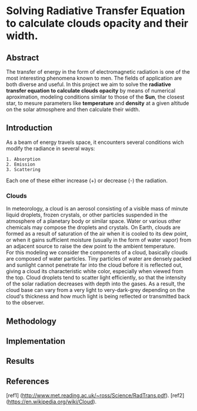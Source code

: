 Solving Radiative Transfer Equation to calculate clouds opacity and their width.
===================================

## Abstract

The transfer of energy in the form of electromagnetic radiation is one of the most interesting phenomena known to men. The fields of application are both diverse and useful. In this project we aim to solve the **radiative transfer equation to calculate clouds opacity** by means of numerical aproximation, modeling conditions similar to those of the **Sun**, the closest star, to mesure parameters like __temperature__ and __density__ at a given altitude on the solar atmosphere and then calculate their width.

## Introduction

As a beam of energy travels space, it encounters several conditions wich modify the radiance in several ways:

    1. Absorption
    2. Emission 
    3. Scattering

Each one of these either increase (+) or decrease (-) the radiation. 
### Clouds 
In meteorology, a cloud is an aerosol consisting of a visible mass of minute liquid droplets, frozen crystals, or other particles suspended in the atmosphere of a planetary body or similar space. Water or various other chemicals may compose the droplets and crystals. On Earth, clouds are formed as a result of saturation of the air when it is cooled to its dew point, or when it gains sufficient moisture (usually in the form of water vapor) from an adjacent source to raise the dew point to the ambient temperature.<br>
For this modeling we consider the components of a cloud, basically clouds are composed of water particles. Tiny particles of water are densely packed and sunlight cannot penetrate far into the cloud before it is reflected out, giving a cloud its characteristic white color, especially when viewed from the top. Cloud droplets tend to scatter light efficiently, so that the intensity of the solar radiation decreases with depth into the gases. As a result, the cloud base can vary from a very light to very-dark-grey depending on the cloud's thickness and how much light is being reflected or transmitted back to the observer.

## Methodology

## Implementation

## Results

## References

[ref1] (http://www.met.reading.ac.uk/~ross/Science/RadTrans.pdf). 
[ref2] (https://en.wikipedia.org/wiki/Cloud).
